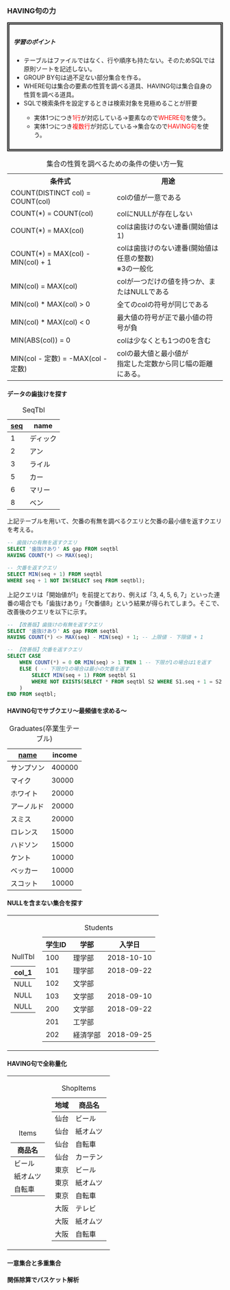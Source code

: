 ### HAVING句の力

<div style="padding: 10px; margin-bottom: 10px; border: 5px double;">
    <h5>学習のポイント</h5>
    <ul>
        <li>テーブルはファイルではなく、行や順序も持たない。そのためSQLでは原則ソートを記述しない。</li>
        <li>GROUP BY句は過不足ない部分集合を作る。</li>
        <li>WHERE句は集合の要素の性質を調べる道具、HAVING句は集合自身の性質を調べる道具。</li>
        <li>SQLで検索条件を設定するときは検索対象を見極めることが肝要</li>
        <ul>
            <li>実体1つにつき<font color=red>1行</font>が対応している→要素なので<font color=red>WHERE句</font>を使う。</li>
            <li>実体1つにつき<font color=red>複数行</font>が対応している→集合なので<font color=red>HAVING句</font>を使う。</li>
        </ul>
    </ul>
</div>

<table>
    <caption>集合の性質を調べるための条件の使い方一覧</caption>
	<tbody>
		<tr>
			<th>条件式</th>
			<th>用途</th>
		</tr>
		<tr>
			<td>COUNT(DISTINCT col) = COUNT(col)</td>
			<td>colの値が一意である</td>
		</tr>
		<tr>
			<td>COUNT(*) = COUNT(col)</td>
			<td>colにNULLが存在しない</td>
		</tr>
		<tr>
			<td>COUNT(*) = MAX(col)</td>
			<td>colは歯抜けのない連番(開始値は1)</td>
		</tr>
		<tr>
			<td>COUNT(*) = MAX(col) - MIN(col) + 1</td>
			<td>colは歯抜けのない連番(開始値は任意の整数)<br>※3の一般化</td>
		</tr>
		<tr>
			<td>MIN(col) = MAX(col)</td>
			<td>colが一つだけの値を持つか、またはNULLである</td>
		</tr>
		<tr>
			<td>MIN(col) * MAX(col) > 0</td>
			<td>全てのcolの符号が同じである</td>
		</tr>
		<tr>
			<td>MIN(col) * MAX(col) < 0</td>
			<td>最大値の符号が正で最小値の符号が負</td>
		</tr>
		<tr>
			<td>MIN(ABS(col)) = 0</td>
			<td>colは少なくとも1つの0を含む</td>
		</tr>
		<tr>
			<td>MIN(col - 定数) = -MAX(col - 定数)</td>
			<td>colの最大値と最小値が<br>指定した定数から同じ幅の距離にある。</td>
		</tr>
	</tbody>
</table>

<div style="page-break-before:always"></div>

#### データの歯抜けを探す

<table>
    <caption>SeqTbl</caption>
    <thead>
    <tr>
        <th><u>seq</th>
        <th>name</th>
    </tr>
    </thead>
    <tbody>
        <tr><td>1</td><td>ディック</td></tr>
        <tr><td>2</td><td>アン</td></tr>
        <tr><td>3</td><td>ライル</td></tr>
        <tr><td>5</td><td>カー</td></tr>
        <tr><td>6</td><td>マリー</td></tr>
        <tr><td>8</td><td>ベン</td></tr>
    </tbody>
</table>

上記テーブルを用いて、欠番の有無を調べるクエリと欠番の最小値を返すクエリを考える。

```sql
-- 歯抜けの有無を返すクエリ
SELECT '歯抜けあり' AS gap FROM seqtbl
HAVING COUNT(*) <> MAX(seq);

-- 欠番を返すクエリ
SELECT MIN(seq + 1) FROM seqtbl
WHERE seq + 1 NOT IN(SELECT seq FROM seqtbl);
```

上記クエリは「開始値が1」を前提とており、例えば「3, 4, 5, 6, 7」といった連番の場合でも「歯抜けあり」「欠番値8」という結果が得られてしまう。そこで、改善後のクエリを以下に示す。

```sql
-- 【改善版】歯抜けの有無を返すクエリ
SELECT '歯抜けあり' AS gap FROM seqtbl
HAVING COUNT(*) <> MAX(seq) - MIN(seq) + 1; -- 上限値 - 下限値 + 1

-- 【改善版】欠番を返すクエリ
SELECT CASE 
	WHEN COUNT(*) = 0 OR MIN(seq) > 1 THEN 1 -- 下限が1の場合は1を返す
	ELSE ( -- 下限が1の場合は最小の欠番を返す
		SELECT MIN(seq + 1) FROM seqtbl S1
		WHERE NOT EXISTS(SELECT * FROM seqtbl S2 WHERE S1.seq + 1 = S2.seq)
	)
END FROM seqtbl;
```

<div style="page-break-before:always"></div>

#### HAVING句でサブクエリ〜最頻値を求める〜

<table>
    <caption>Graduates(卒業生テーブル)</caption>
    <thead>
        <tr>
            <th><u>name</th>
            <th>income</th>
        </tr>
    </thead>
    <tbody>
        <tr><td>サンプソン</td><td>400000</td></tr>
        <tr><td>マイク</td><td>30000</td></tr>
        <tr><td>ホワイト</td><td>20000</td></tr>
        <tr><td>アーノルド</td><td>20000</td></tr>
        <tr><td>スミス</td><td>20000</td></tr>
        <tr><td>ロレンス</td><td>15000</td></tr>
        <tr><td>ハドソン</td><td>15000</td></tr>
        <tr><td>ケント</td><td>10000</td></tr>
        <tr><td>ベッカー</td><td>10000</td></tr>
        <tr><td>スコット</td><td>10000</td></tr>
    </tbody>
</table>


<div style="page-break-before:always"></div>

#### NULLを含まない集合を探す
<table>
	<tbody>
		<tr>
			<td>
                <table>
                    <caption>NullTbl</caption>
                    <thead>
                        <tr>
                            <th>col_1</th>
                        </tr>
                    </thead>
                    <tbody>
                        <tr><td>NULL</td></tr>
                        <tr><td>NULL</td></tr>
                        <tr><td>NULL</td></tr>
                    </tbody>
                </table>
            </td>
			<td>
                <table>
                    <caption>Students</caption>
                    <thead>
                        <tr>
                            <th>学生ID</th>
                            <th>学部</th>
                            <th>入学日</th>
                        </tr>
                    </thead>
                    <tbody>
                        <tr><td>100</td><td>理学部</td><td>2018-10-10</td></tr>
                        <tr><td>101</td><td>理学部</td><td>2018-09-22</td></tr>
                        <tr><td>102</td><td>文学部</td><td></td></tr>
                        <tr><td>103</td><td>文学部</td><td>2018-09-10</td></tr>
                        <tr><td>200</td><td>文学部</td><td>2018-09-22</td></tr>
                        <tr><td>201</td><td>工学部</td><td></td></tr>
                        <tr><td>202</td><td>経済学部</td><td>2018-09-25</td></tr>
                    </tbody>
                </table>
            </td>
		</tr>
	</tbody>
</table>

<div style="page-break-before:always"></div>

#### HAVING句で全称量化

<table>
	<tbody>
		<tr>
			<td>
                <table>
                    <caption>Items</caption>
                    <thead>
                        <tr>
                            <th>商品名</th>
                        </tr>
                    </thead>
                    <tbody>
                        <tr><td>ビール</td></tr>
                        <tr><td>紙オムツ</td></tr>
                        <tr><td>自転車</td></tr>
                    </tbody>
                </table>
            </td>
			<td>
                <table>
                    <caption>ShopItems</caption>
                    <thead>
                        <tr>
                            <th>地域</th>
                            <th>商品名</th>
                        </tr>
                    </thead>
                    <tbody>
                        <tr><td>仙台</td><td>ビール</td></tr>
                        <tr><td>仙台</td><td>紙オムツ</td></tr>
                        <tr><td>仙台</td><td>自転車</td></tr>
                        <tr><td>仙台</td><td>カーテン</td></tr>
                        <tr><td>東京</td><td>ビール</td></tr>
                        <tr><td>東京</td><td>紙オムツ</td></tr>
                        <tr><td>東京</td><td>自転車</td></tr>
                        <tr><td>大阪</td><td>テレビ</td></tr>
                        <tr><td>大阪</td><td>紙オムツ</td></tr>
                        <tr><td>大阪</td><td>自転車</td></tr>
                    </tbody>
                </table>
            </td>
		</tr>
	</tbody>
</table>



<div style="page-break-before:always"></div>

#### 一意集合と多重集合



<div style="page-break-before:always"></div>

#### 関係除算でバスケット解析